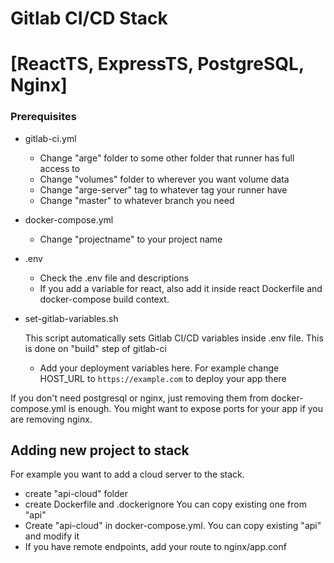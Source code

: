 # Gitlab CI/CD Stack

# [ReactTS, ExpressTS, PostgreSQL, Nginx]

### Prerequisites

- gitlab-ci.yml
    - Change "arge" folder to some other folder that runner has full access to
    - Change "volumes" folder to wherever you want volume data
    - Change "arge-server" tag to whatever tag your runner have
    - Change "master" to whatever branch you need
- docker-compose.yml
    - Change "projectname" to your project name
- .env
    - Check the .env file and descriptions
    - If you add a variable for react, also add it inside react Dockerfile and docker-compose build context.
- set-gitlab-variables.sh

  This script automatically sets Gitlab CI/CD variables inside .env file. This is done on "build" step of gitlab-ci
    - Add your deployment variables here. For example change HOST_URL to `https://example.com` to deploy your app there

If you don't need postgresql or nginx, just removing them from docker-compose.yml is enough. You might want to expose
ports for your app if you are removing nginx.

## Adding new project to stack

For example you want to add a cloud server to the stack.

- create "api-cloud" folder
- create Dockerfile and .dockerignore You can copy existing one from "api"
- Create "api-cloud" in docker-compose.yml. You can copy existing "api" and modify it
- If you have remote endpoints, add your route to nginx/app.conf

